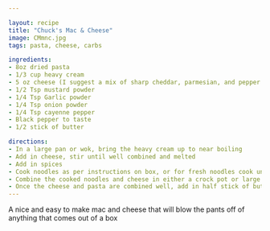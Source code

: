 ```yaml
---

layout: recipe
title: "Chuck's Mac & Cheese"
image: CMmnc.jpg
tags: pasta, cheese, carbs

ingredients:
- 8oz dried pasta
- 1/3 cup heavy cream
- 5 oz cheese (I suggest a mix of sharp cheddar, parmesian, and pepper jack)
- 1/2 Tsp mustard powder
- 1/4 Tsp Garlic powder
- 1/4 Tsp onion powder
- 1/4 Tsp cayenne pepper
- Black pepper to taste
- 1/2 stick of butter

directions:
- In a large pan or wok, bring the heavy cream up to near boiling
- Add in cheese, stir until well combined and melted
- Add in spices
- Cook noodles as per instructions on box, or for fresh noodles cook until al dente
- Combine the cooked noodles and cheese in either a crock pot or large bowl, mix
- Once the cheese and pasta are combined well, add in half stick of butter cut into smaller chunks, stir until well combined
---
```


A nice and easy to make mac and cheese that will blow the pants off of anything that comes out of a box